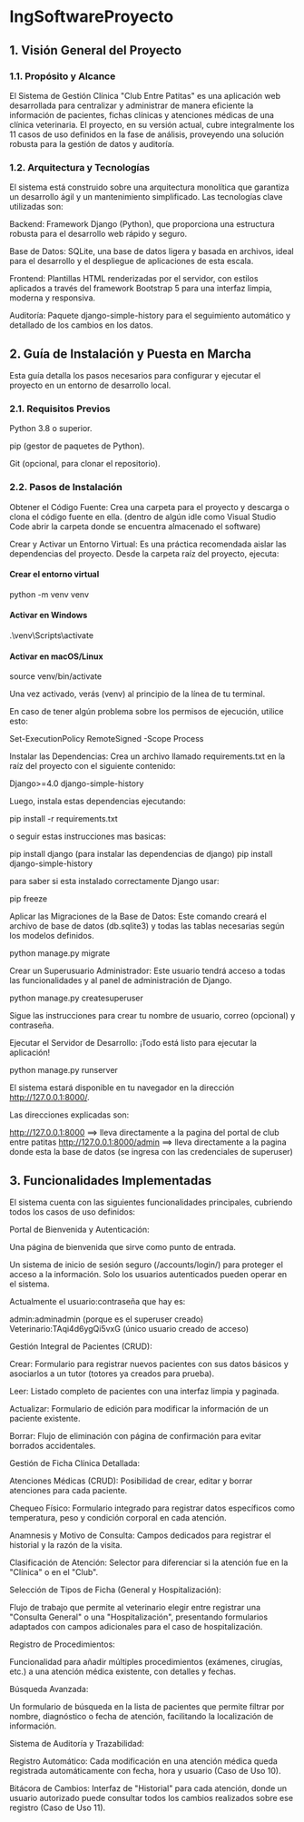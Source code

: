 # IngSoftwareProyecto

## 1. Visión General del Proyecto

### 1.1. Propósito y Alcance
El Sistema de Gestión Clínica "Club Entre Patitas" es una aplicación web desarrollada para centralizar y administrar de manera eficiente la información de pacientes, fichas clínicas y atenciones médicas de una clínica veterinaria. El proyecto, en su versión actual, cubre integralmente los 11 casos de uso definidos en la fase de análisis, proveyendo una solución robusta para la gestión de datos y auditoría.

### 1.2. Arquitectura y Tecnologías
El sistema está construido sobre una arquitectura monolítica que garantiza un desarrollo ágil y un mantenimiento simplificado. Las tecnologías clave utilizadas son:

Backend: Framework Django (Python), que proporciona una estructura robusta para el desarrollo web rápido y seguro.

Base de Datos: SQLite, una base de datos ligera y basada en archivos, ideal para el desarrollo y el despliegue de aplicaciones de esta escala.

Frontend: Plantillas HTML renderizadas por el servidor, con estilos aplicados a través del framework Bootstrap 5 para una interfaz limpia, moderna y responsiva.

Auditoría: Paquete django-simple-history para el seguimiento automático y detallado de los cambios en los datos.

## 2. Guía de Instalación y Puesta en Marcha
Esta guía detalla los pasos necesarios para configurar y ejecutar el proyecto en un entorno de desarrollo local.

### 2.1. Requisitos Previos
Python 3.8 o superior.

pip (gestor de paquetes de Python).

Git (opcional, para clonar el repositorio).

### 2.2. Pasos de Instalación
Obtener el Código Fuente:
Crea una carpeta para el proyecto y descarga o clona el código fuente en ella. (dentro de algún idle como Visual Studio Code abrir la carpeta donde se encuentra almacenado el software)

Crear y Activar un Entorno Virtual:
Es una práctica recomendada aislar las dependencias del proyecto. Desde la carpeta raíz del proyecto, ejecuta:

#### Crear el entorno virtual
python -m venv venv

#### Activar en Windows
.\venv\Scripts\activate

#### Activar en macOS/Linux
source venv/bin/activate

Una vez activado, verás (venv) al principio de la línea de tu terminal.

En caso de tener algún problema sobre los permisos de ejecución, utilice esto:

Set-ExecutionPolicy RemoteSigned -Scope Process

Instalar las Dependencias:
Crea un archivo llamado requirements.txt en la raíz del proyecto con el siguiente contenido:

Django>=4.0
django-simple-history

Luego, instala estas dependencias ejecutando:

pip install -r requirements.txt

o seguir estas instrucciones mas basicas:

pip install django (para instalar las dependencias de django)
pip install django-simple-history

para saber si esta instalado correctamente Django usar:

pip freeze

Aplicar las Migraciones de la Base de Datos:
Este comando creará el archivo de base de datos (db.sqlite3) y todas las tablas necesarias según los modelos definidos.

python manage.py migrate

Crear un Superusuario Administrador:
Este usuario tendrá acceso a todas las funcionalidades y al panel de administración de Django.

python manage.py createsuperuser

Sigue las instrucciones para crear tu nombre de usuario, correo (opcional) y contraseña.

Ejecutar el Servidor de Desarrollo:
¡Todo está listo para ejecutar la aplicación!

python manage.py runserver

El sistema estará disponible en tu navegador en la dirección http://127.0.0.1:8000/.

Las direcciones explicadas son:

http://127.0.0.1:8000 ==> lleva directamente a la pagina del portal de club entre patitas
http://127.0.0.1:8000/admin ==> lleva directamente a la pagina donde esta la base de datos (se ingresa con las credenciales de superuser)

## 3. Funcionalidades Implementadas
El sistema cuenta con las siguientes funcionalidades principales, cubriendo todos los casos de uso definidos:

Portal de Bienvenida y Autenticación:

Una página de bienvenida que sirve como punto de entrada.

Un sistema de inicio de sesión seguro (/accounts/login/) para proteger el acceso a la información. Solo los usuarios autenticados pueden operar en el sistema.

Actualmente el usuario:contraseña que hay es:
 
admin:adminadmin (porque es el superuser creado)
Veterinario:TAqi4d6ygQi5vxG (único usuario creado de acceso)

Gestión Integral de Pacientes (CRUD):

Crear: Formulario para registrar nuevos pacientes con sus datos básicos y asociarlos a un tutor (totores ya creados para prueba).

Leer: Listado completo de pacientes con una interfaz limpia y paginada.

Actualizar: Formulario de edición para modificar la información de un paciente existente.

Borrar: Flujo de eliminación con página de confirmación para evitar borrados accidentales.

Gestión de Ficha Clínica Detallada:

Atenciones Médicas (CRUD): Posibilidad de crear, editar y borrar atenciones para cada paciente.

Chequeo Físico: Formulario integrado para registrar datos específicos como temperatura, peso y condición corporal en cada atención.

Anamnesis y Motivo de Consulta: Campos dedicados para registrar el historial y la razón de la visita.

Clasificación de Atención: Selector para diferenciar si la atención fue en la "Clínica" o en el "Club".

Selección de Tipos de Ficha (General y Hospitalización):

Flujo de trabajo que permite al veterinario elegir entre registrar una "Consulta General" o una "Hospitalización", presentando formularios adaptados con campos adicionales para el caso de hospitalización.

Registro de Procedimientos:

Funcionalidad para añadir múltiples procedimientos (exámenes, cirugías, etc.) a una atención médica existente, con detalles y fechas.

Búsqueda Avanzada:

Un formulario de búsqueda en la lista de pacientes que permite filtrar por nombre, diagnóstico o fecha de atención, facilitando la localización de información.

Sistema de Auditoría y Trazabilidad:

Registro Automático: Cada modificación en una atención médica queda registrada automáticamente con fecha, hora y usuario (Caso de Uso 10).

Bitácora de Cambios: Interfaz de "Historial" para cada atención, donde un usuario autorizado puede consultar todos los cambios realizados sobre ese registro (Caso de Uso 11).
